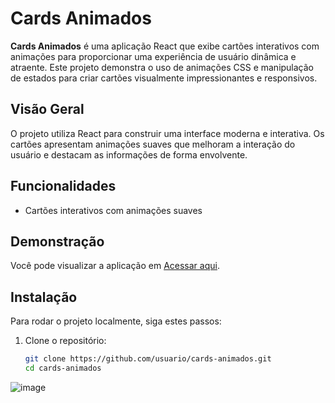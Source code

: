# Cards Animados
**Cards Animados** é uma aplicação React que exibe cartões interativos com animações para proporcionar uma experiência de usuário dinâmica e atraente. Este projeto demonstra o uso de animações CSS e manipulação de estados para criar cartões visualmente impressionantes e responsivos.

## Visão Geral
O projeto utiliza React para construir uma interface moderna e interativa. Os cartões apresentam animações suaves que melhoram a interação do usuário e destacam as informações de forma envolvente.

## Funcionalidades
- Cartões interativos com animações suaves

## Demonstração
Você pode visualizar a aplicação em [Acessar aqui](https://educaflex-ace.netlify.app/).

## Instalação
Para rodar o projeto localmente, siga estes passos:

1. Clone o repositório:
   ```bash
   git clone https://github.com/usuario/cards-animados.git
   cd cards-animados
   
![image](https://github.com/user-attachments/assets/6809ce52-bd1c-4a2a-bcf8-7407d001da09)
